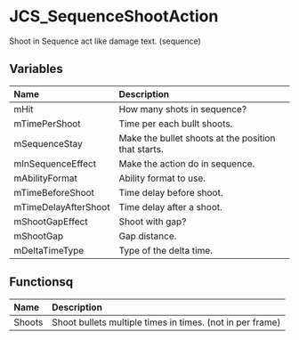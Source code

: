 # JCS_SequenceShootAction

Shoot in Sequence act like damage text. (sequence)

## Variables

| Name                 | Description                                         |
|:---------------------|:----------------------------------------------------|
| mHit                 | How many shots in sequence?                         |
| mTimePerShoot        | Time per each bullt shoots.                         |
| mSequenceStay        | Make the bullet shoots at the position that starts. |
| mInSequenceEffect    | Make the action do in sequence.                     |
| mAbilityFormat       | Ability format to use.                              |
| mTimeBeforeShoot     | Time delay before shoot.                            |
| mTimeDelayAfterShoot | Time delay after a shoot.                           |
| mShootGapEffect      | Shoot with gap?                                     |
| mShootGap            | Gap distance.                                       |
| mDeltaTimeType       | Type of the delta time.                             |

## Functionsq

| Name   | Description                                               |
|:-------|:----------------------------------------------------------|
| Shoots | Shoot bullets multiple times in times. (not in per frame) |

